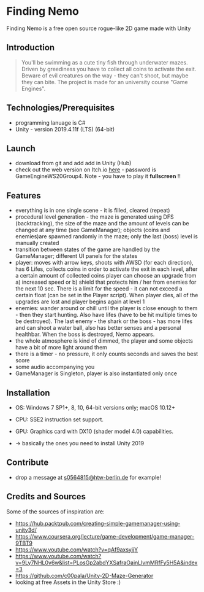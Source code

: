 # Finding Nemo 

Finding Nemo is a free open source rogue-like 2D game made with Unity

## Introduction
 >  You'll be swimming as a cute tiny fish through underwater mazes. Driven by greediness you have to collect all coins to activate the exit.
	Beware of evil creatures on the way - they can't shoot, but maybe they can bite.
	The project is made for an university course "Game Engines".  

## Technologies/Prerequisites
 * programming lanuage is C# 
 * Unity - version 2019.4.11f (LTS) (64-bit) 

## Launch
 * download from git and add add in Unity (Hub)
 * check out the web version on Itch.io [here](https://lliesevzy.itch.io/finding-nemo) - password is GameEngineWS20Group4. Note - you have to play it <b>fullscreen</b> !!
	
## Features
 * everything is in one single scene - it is filled, cleared (repeat)
 * procedural level generation - the maze is generated using DFS (backtracking), the size of the maze and the amount of levels can be changed at any time (see GameManager); objects (coins and enemies)are spawned randomly in the maze; only the last (boss) level is manually created
 * transition between states of the game are handled by the GameManager; different UI panels for the states
 * player: moves with arrow keys, shoots with AWSD (for each direction), has 6 Lifes, collects coins in order to activate the exit in each level, after a certain amount of collected coins player can choose an upgrade from a) increased speed or b) shield that protects him / her from enemies for the next 10 sec. There is a limit for the speed - it can not exceed a certain float (can be set in the Player script). When player dies, all of the upgrades are lost and player begins again at level 1
 * enemies: wander around or chill until the player is close enough to them - then they start hunting. Also have lifes (have to be hit multiple times to be destroyed). The last enemy - the shark or the boss - has more lifes and can shoot a water ball, also has better senses and a personal healthbar. When the boss is destroyed, Nemo appears.
 * the whole atmosphere is kind of dimmed, the player and some objects have a bit of more light around them
 * there is a timer - no pressure, it only counts seconds and saves the best score
 * some audio accompanying you
 * GameManager is Singleton, player is also instantiated only once 
 
 

## Installation
 * OS: Windows 7 SP1+, 8, 10, 64-bit versions only; macOS 10.12+
 * CPU: SSE2 instruction set support.
 * GPU: Graphics card with DX10 (shader model 4.0) capabilities.
 
 * -> basically the ones you need to install Unity 2019 

## Contribute 
 * drop a message at s0564815@htw-berlin.de for example!  

## Credits and Sources 
Some of the sources of inspiration are:
* https://hub.packtpub.com/creating-simple-gamemanager-using-unity3d/
* https://www.coursera.org/lecture/game-development/game-manager-9TBT9 
* https://www.youtube.com/watch?v=qAf9axsyijY
* https://www.youtube.com/watch?v=9Ly7NHL0v6w&list=PLosGp2abdYXSafraOainLlvmMRfFy5H5A&index=3
* https://github.com/c00pala/Unity-2D-Maze-Generator
* looking at free Assets in the Unity Store :)  
